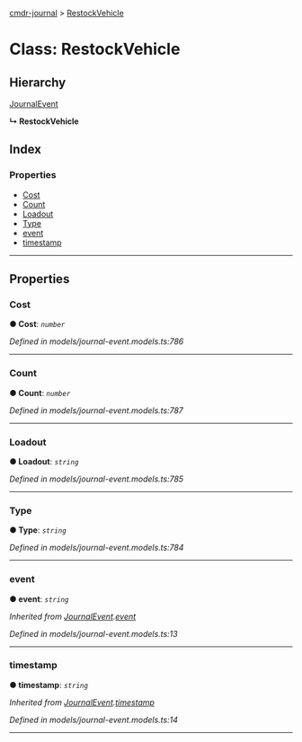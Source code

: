 [cmdr-journal](../README.md) > [RestockVehicle](../classes/restockvehicle.md)



# Class: RestockVehicle

## Hierarchy


 [JournalEvent](journalevent.md)

**↳ RestockVehicle**







## Index

### Properties

* [Cost](restockvehicle.md#cost)
* [Count](restockvehicle.md#count)
* [Loadout](restockvehicle.md#loadout)
* [Type](restockvehicle.md#type)
* [event](restockvehicle.md#event)
* [timestamp](restockvehicle.md#timestamp)



---
## Properties
<a id="cost"></a>

###  Cost

**●  Cost**:  *`number`* 

*Defined in models/journal-event.models.ts:786*





___

<a id="count"></a>

###  Count

**●  Count**:  *`number`* 

*Defined in models/journal-event.models.ts:787*





___

<a id="loadout"></a>

###  Loadout

**●  Loadout**:  *`string`* 

*Defined in models/journal-event.models.ts:785*





___

<a id="type"></a>

###  Type

**●  Type**:  *`string`* 

*Defined in models/journal-event.models.ts:784*





___

<a id="event"></a>

###  event

**●  event**:  *`string`* 

*Inherited from [JournalEvent](journalevent.md).[event](journalevent.md#event)*

*Defined in models/journal-event.models.ts:13*





___

<a id="timestamp"></a>

###  timestamp

**●  timestamp**:  *`string`* 

*Inherited from [JournalEvent](journalevent.md).[timestamp](journalevent.md#timestamp)*

*Defined in models/journal-event.models.ts:14*





___


